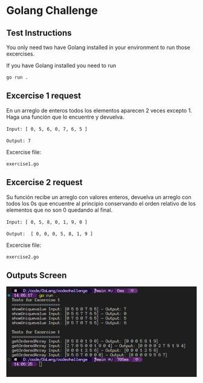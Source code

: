 # Golang Challenge
## Test Instructions
You only need two have Golang installed in your environment to run those excercises.

If you have Golang installed you need to run
```
go run .
```

## Excercise 1 request
En un arreglo de enteros todos los elementos aparecen 2 veces excepto 1. Haga una función que lo encuentre y devuelva.

`Input: [ 0, 5, 6, 0, 7, 6, 5 ]`

`Output: 7`

Excercise file: 
```
exercise1.go
```

## Excercise 2 request
Su función recibe un arreglo con valores enteros, devuelva un arreglo con todos los 0s que encuentre al principio conservando el orden relativo de los elementos que no son 0 quedando al final.


`Input: [ 0, 5, 8, 0, 1, 9, 0 ]`

`Output:  [ 0, 0, 0, 5, 8, 1, 9 ]`

Excercise file: 
```
exercise2.go
```
## Outputs Screen
![alt text](https://raw.githubusercontent.com/CoyoteRulea/golang-challenge/main/assets/projecttest.png)